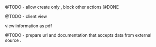 




@TODO - allow create only , block other actions
@DONE

@TODO - client view

view information as pdf 


@TODO -
prepare url and documentation that accepts data
from external source . 


